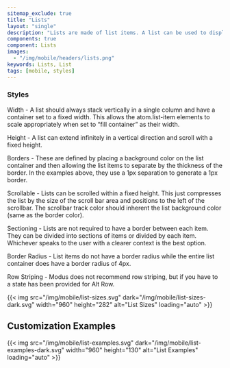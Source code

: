 ```yaml
---
sitemap_exclude: true
title: "Lists"
layout: "single"
description: "Lists are made of list items. A list can be used to display content related to a single subject."
components: true
component: Lists
images:
  - "/img/mobile/headers/lists.png"
keywords: Lists, List
tags: [mobile, styles]
---
```

### Styles

Width - A list should always stack vertically in a single column and have a container set to a fixed width.  This allows the atom.list-item elements to scale appropriately when set to “fill container” as their width.

Height - A list can extend infinitely in a vertical direction and scroll with a fixed height.

Borders - These are defined by placing  a background color on the list container and then allowing the list items to separate by the thickness of the border.  In the examples above, they use a 1px separation to generate a 1px border.

Scrollable - Lists can be scrolled within a fixed height.  This just compresses the list by the size of the scroll bar area and positions to the left of the scrollbar.  The scrollbar track color should inherent the list background color (same as the border color).

Sectioning - Lists are not required to have a border between each item.  They can be divided into sections of items or divided by each item.  Whichever speaks to the user with a clearer context is the best option.

Border Radius - List items do not have a border radius while the entire list container does have a border radius of 4px.

Row Striping - Modus does not recommend row striping, but if you have to a state has been provided for Alt Row.

{{< img src="/img/mobile/list-sizes.svg" dark="/img/mobile/list-sizes-dark.svg" width="960" height="282" alt="List Sizes" loading="auto" >}}

## Customization Examples

{{< img src="/img/mobile/list-examples.svg" dark="/img/mobile/list-examples-dark.svg" width="960" height="130" alt="List Examples" loading="auto" >}}
